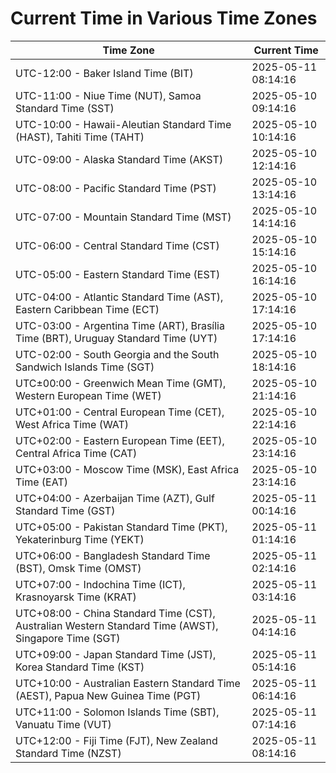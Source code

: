 # Current Time in Various Time Zones

| Time Zone | Current Time |
|-----------|--------------|
| UTC-12:00 - Baker Island Time (BIT) | 2025-05-11 08:14:16 |
| UTC-11:00 - Niue Time (NUT), Samoa Standard Time (SST) | 2025-05-10 09:14:16 |
| UTC-10:00 - Hawaii-Aleutian Standard Time (HAST), Tahiti Time (TAHT) | 2025-05-10 10:14:16 |
| UTC-09:00 - Alaska Standard Time (AKST) | 2025-05-10 12:14:16 |
| UTC-08:00 - Pacific Standard Time (PST) | 2025-05-10 13:14:16 |
| UTC-07:00 - Mountain Standard Time (MST) | 2025-05-10 14:14:16 |
| UTC-06:00 - Central Standard Time (CST) | 2025-05-10 15:14:16 |
| UTC-05:00 - Eastern Standard Time (EST) | 2025-05-10 16:14:16 |
| UTC-04:00 - Atlantic Standard Time (AST), Eastern Caribbean Time (ECT) | 2025-05-10 17:14:16 |
| UTC-03:00 - Argentina Time (ART), Brasília Time (BRT), Uruguay Standard Time (UYT) | 2025-05-10 17:14:16 |
| UTC-02:00 - South Georgia and the South Sandwich Islands Time (SGT) | 2025-05-10 18:14:16 |
| UTC±00:00 - Greenwich Mean Time (GMT), Western European Time (WET) | 2025-05-10 21:14:16 |
| UTC+01:00 - Central European Time (CET), West Africa Time (WAT) | 2025-05-10 22:14:16 |
| UTC+02:00 - Eastern European Time (EET), Central Africa Time (CAT) | 2025-05-10 23:14:16 |
| UTC+03:00 - Moscow Time (MSK), East Africa Time (EAT) | 2025-05-10 23:14:16 |
| UTC+04:00 - Azerbaijan Time (AZT), Gulf Standard Time (GST) | 2025-05-11 00:14:16 |
| UTC+05:00 - Pakistan Standard Time (PKT), Yekaterinburg Time (YEKT) | 2025-05-11 01:14:16 |
| UTC+06:00 - Bangladesh Standard Time (BST), Omsk Time (OMST) | 2025-05-11 02:14:16 |
| UTC+07:00 - Indochina Time (ICT), Krasnoyarsk Time (KRAT) | 2025-05-11 03:14:16 |
| UTC+08:00 - China Standard Time (CST), Australian Western Standard Time (AWST), Singapore Time (SGT) | 2025-05-11 04:14:16 |
| UTC+09:00 - Japan Standard Time (JST), Korea Standard Time (KST) | 2025-05-11 05:14:16 |
| UTC+10:00 - Australian Eastern Standard Time (AEST), Papua New Guinea Time (PGT) | 2025-05-11 06:14:16 |
| UTC+11:00 - Solomon Islands Time (SBT), Vanuatu Time (VUT) | 2025-05-11 07:14:16 |
| UTC+12:00 - Fiji Time (FJT), New Zealand Standard Time (NZST) | 2025-05-11 08:14:16 |
